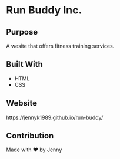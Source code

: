 # Run Buddy Inc.

## Purpose
A wesite that offers fitness training services.

## Built With
* HTML
* CSS

## Website
https://jennyk1989.github.io/run-buddy/

## Contribution
Made with ❤️ by Jenny
